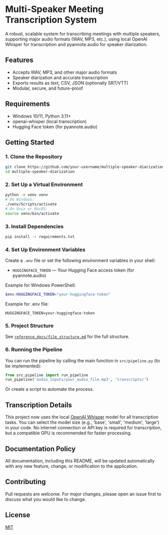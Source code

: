 # Multi-Speaker Meeting Transcription System

A robust, scalable system for transcribing meetings with multiple speakers, supporting major audio formats (WAV, MP3, etc.), using local OpenAI Whisper for transcription and pyannote.audio for speaker diarization.

## Features
- Accepts WAV, MP3, and other major audio formats
- Speaker diarization and accurate transcription
- Exports results as text, CSV, JSON (optionally SRT/VTT)
- Modular, secure, and future-proof

## Requirements
- Windows 10/11, Python 3.11+
- openai-whisper (local transcription)
- Hugging Face token (for pyannote.audio)

## Getting Started

### 1. Clone the Repository
```bash
git clone https://github.com/your-username/multiple-speaker-diarization.git
cd multiple-speaker-diarization
```

### 2. Set Up a Virtual Environment
```bash
python -m venv venv
# On Windows:
./venv/Scripts/activate
# On Unix or MacOS:
source venv/bin/activate
```

### 3. Install Dependencies
```bash
pip install -r requirements.txt
```

### 4. Set Up Environment Variables
Create a `.env` file or set the following environment variables in your shell:

- `HUGGINGFACE_TOKEN` — Your Hugging Face access token (for pyannote.audio)

Example for Windows PowerShell:
```powershell
$env:HUGGINGFACE_TOKEN="your-huggingface-token"
```

Example for .env file:
```
HUGGINGFACE_TOKEN=your-huggingface-token
```

### 5. Project Structure
See [`reference_docs/file_structure.md`](reference_docs/file_structure.md) for the full structure.

### 6. Running the Pipeline
You can run the pipeline by calling the main function in `src/pipeline.py` (to be implemented):

```python
from src.pipeline import run_pipeline
run_pipeline('audio_inputs/your_audio_file.mp3', 'transcripts/')
```

Or create a script to automate the process.

## Transcription Details
This project now uses the local [OpenAI Whisper](https://github.com/openai/whisper) model for all transcription tasks. You can select the model size (e.g., 'base', 'small', 'medium', 'large') in your code. No internet connection or API key is required for transcription, but a compatible GPU is recommended for faster processing.

## Documentation Policy
All documentation, including this README, will be updated automatically with any new feature, change, or modification to the application.

## Contributing
Pull requests are welcome. For major changes, please open an issue first to discuss what you would like to change.

## License
[MIT](LICENSE) 